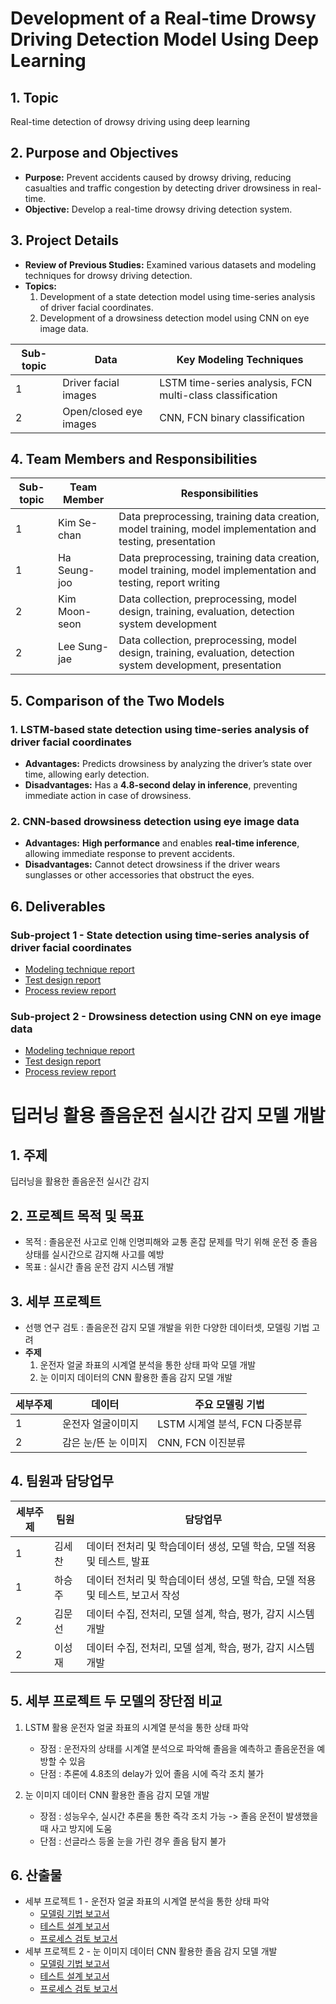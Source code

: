 # **Development of a Real-time Drowsy Driving Detection Model Using Deep Learning**  

## **1. Topic**  
Real-time detection of drowsy driving using deep learning  

## **2. Purpose and Objectives**  
- **Purpose:** Prevent accidents caused by drowsy driving, reducing casualties and traffic congestion by detecting driver drowsiness in real-time.  
- **Objective:** Develop a real-time drowsy driving detection system.  

## **3. Project Details**  
- **Review of Previous Studies:** Examined various datasets and modeling techniques for drowsy driving detection.  
- **Topics:**  
  1. Development of a state detection model using time-series analysis of driver facial coordinates.  
  2. Development of a drowsiness detection model using CNN on eye image data.  

| Sub-topic | Data | Key Modeling Techniques |  
|-----------|------|------------------------|  
| 1 | Driver facial images | LSTM time-series analysis, FCN multi-class classification |  
| 2 | Open/closed eye images | CNN, FCN binary classification |  

## **4. Team Members and Responsibilities**  

| Sub-topic | Team Member | Responsibilities |  
|-----------|------------|------------------|  
| 1 | Kim Se-chan | Data preprocessing, training data creation, model training, model implementation and testing, presentation |  
| 1 | Ha Seung-joo | Data preprocessing, training data creation, model training, model implementation and testing, report writing |  
| 2 | Kim Moon-seon | Data collection, preprocessing, model design, training, evaluation, detection system development |  
| 2 | Lee Sung-jae | Data collection, preprocessing, model design, training, evaluation, detection system development, presentation |  

## **5. Comparison of the Two Models**  

### **1. LSTM-based state detection using time-series analysis of driver facial coordinates**  
- **Advantages:** Predicts drowsiness by analyzing the driver’s state over time, allowing early detection.  
- **Disadvantages:** Has a **4.8-second delay in inference**, preventing immediate action in case of drowsiness.  

### **2. CNN-based drowsiness detection using eye image data**  
- **Advantages:** **High performance** and enables **real-time inference**, allowing immediate response to prevent accidents.  
- **Disadvantages:** Cannot detect drowsiness if the driver wears sunglasses or other accessories that obstruct the eyes.  

## **6. Deliverables**  

### **Sub-project 1 - State detection using time-series analysis of driver facial coordinates**  
- [Modeling technique report](https://github.com/Playdata-G-DA35/DA35-4th---DriverDrowsinessDetection/blob/main/Reports/project1/1_modeling_report.md)  
- [Test design report](https://github.com/Playdata-G-DA35/DA35-4th---DriverDrowsinessDetection/blob/main/Reports/project1/2_test_report.md)
- [Process review report](https://github.com/Playdata-G-DA35/DA35-4th---DriverDrowsinessDetection/blob/main/Reports/project1/3_process_report.md)

### **Sub-project 2 - Drowsiness detection using CNN on eye image data**  
- [Modeling technique report](https://github.com/Playdata-G-DA35/DA35-4th---DriverDrowsinessDetection/blob/main/Reports/project2/1_modeling_report.md) 
- [Test design report](https://github.com/Playdata-G-DA35/DA35-4th---DriverDrowsinessDetection/blob/main/Reports/project2/2_test_report.md)
- [Process review report](https://github.com/Playdata-G-DA35/DA35-4th---DriverDrowsinessDetection/blob/main/Reports/project2/3_process_report.md)

# 딥러닝 활용 졸음운전 실시간 감지 모델 개발

## 1. 주제

딥러닝을 활용한 졸음운전 실시간 감지 

## 2. 프로젝트 목적 및 목표

- 목적 : 졸음운전 사고로 인해 인명피해와 교통 혼잡 문제를 막기 위해 운전 중 졸음 상태를 실시간으로 감지해 사고를 예방
- 목표 : 실시간 졸음 운전 감지 시스템 개발

## 3. 세부 프로젝트  
- 선행 연구 검토 : 졸음운전 감지 모델 개발을 위한 다양한 데이터셋, 모델링 기법 고려
- **주제**
  1. 운전자 얼굴 좌표의 시계열 분석을 통한 상태 파악 모델 개발
  2. 눈 이미지 데이터의 CNN 활용한 졸음 감지 모델 개발
  
|세부주제|데이터|주요 모델링 기법|
|--|------|------|
|1|운전자 얼굴이미지|LSTM 시계열 분석, FCN 다중분류|
|2|감은 눈/뜬 눈 이미지|CNN, FCN 이진분류|
 
## 4. 팀원과 담당업무 
|세부주제|팀원|담당업무|
|--|------|------|
|1|김세찬|데이터 전처리 및 학습데이터 생성, 모델 학습, 모델 적용 및 테스트, 발표|
|1|하승주|데이터 전처리 및 학습데이터 생성, 모델 학습, 모델 적용 및 테스트, 보고서 작성|
|2|김문선|데이터 수집, 전처리, 모델 설계, 학습, 평가, 감지 시스템 개발|
|2|이성재|데이터 수집, 전처리, 모델 설계, 학습, 평가, 감지 시스템 개발|

## 5. 세부 프로젝트 두 모델의 장단점 비교
  
1. LSTM 활용 운전자 얼굴 좌표의 시계열 분석을 통한 상태 파악
    - 장점 : 운전자의 상태를 시계열 분석으로 파악해 졸음을 예측하고 졸음운전을 예방할 수 있음
    - 단점 : 추론에 4.8초의 delay가 있어 졸음 시에 즉각 조치 불가 

2. 눈 이미지 데이터 CNN 활용한 졸음 감지 모델 개발
      - 장점 : 성능우수, 실시간 추론을 통한 즉각 조치 가능
         -> 졸음 운전이 발생했을 때 사고 방지에 도움
      - 단점 : 선글라스 등올 눈을 가린 경우 졸음 탐지 불가


## 6. 산출물 
- 세부 프로젝트 1 - 운전자 얼굴 좌표의 시계열 분석을 통한 상태 파악
  - [모델링 기법 보고서](https://github.com/Playdata-G-DA35/DA35-4th---DriverDrowsinessDetection/blob/main/Reports/project1/1_modeling_report.md)
  - [테스트 설계 보고서](https://github.com/Playdata-G-DA35/DA35-4th---DriverDrowsinessDetection/blob/main/Reports/project1/2_test_report.md)
  - [프로세스 검토 보고서](https://github.com/Playdata-G-DA35/DA35-4th---DriverDrowsinessDetection/blob/main/Reports/project1/3_process_report.md)
- 세부 프로젝트 2 - 눈 이미지 데이터 CNN 활용한 졸음 감지 모델 개발
  - [모델링 기법 보고서](https://github.com/Playdata-G-DA35/DA35-4th---DriverDrowsinessDetection/blob/main/Reports/project2/1_modeling_report.md)
  - [테스트 설계 보고서](https://github.com/Playdata-G-DA35/DA35-4th---DriverDrowsinessDetection/blob/main/Reports/project2/2_test_report.md)
  - [프로세스 검토 보고서](https://github.com/Playdata-G-DA35/DA35-4th---DriverDrowsinessDetection/blob/main/Reports/project2/3_process_report.md)

